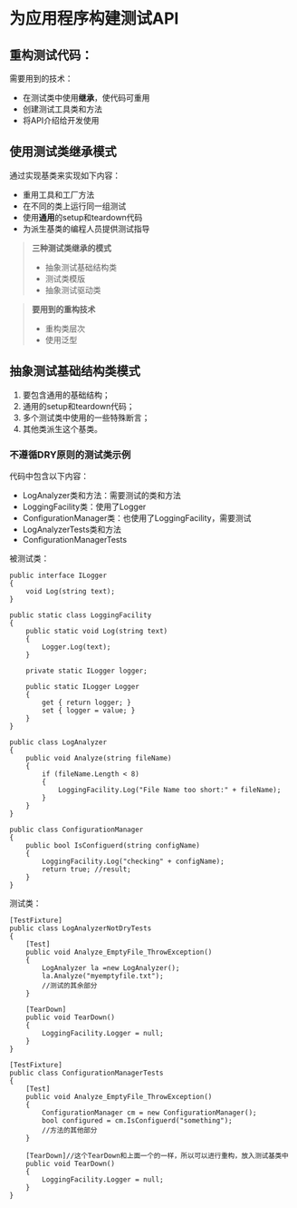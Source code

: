 # 为应用程序构建测试API

## 重构测试代码：
需要用到的技术：
* 在测试类中使用**继承**，使代码可重用
* 创建测试工具类和方法
* 将API介绍给开发使用

## 使用测试类继承模式
通过实现基类来实现如下内容：
* 重用工具和工厂方法
* 在不同的类上运行同一组测试
* 使用**通用**的setup和teardown代码
* 为派生基类的编程人员提供测试指导

> **三种测试类继承的模式**
> * 抽象测试基础结构类
> * 测试类模版
> * 抽象测试驱动类

> **要用到的重构技术**
> * 重构类层次
> * 使用泛型

## 抽象测试基础结构类模式
1. 要包含通用的基础结构；
2. 通用的setup和teardown代码；
3. 多个测试类中使用的一些特殊断言；
4. 其他类派生这个基类。


### 不遵循DRY原则的测试类示例
代码中包含以下内容：
* LogAnalyzer类和方法：需要测试的类和方法
* LoggingFacility类：使用了Logger
* ConfigurationManager类：也使用了LoggingFacility，需要测试
* LogAnalyzerTests类和方法
* ConfigurationManagerTests

被测试类：

```
public interface ILogger
{
    void Log(string text);
}

public static class LoggingFacility
{
    public static void Log(string text)
    {
        Logger.Log(text);
    }

    private static ILogger logger;

    public static ILogger Logger
    {
        get { return logger; }
        set { logger = value; }
    }
}

public class LogAnalyzer
{
    public void Analyze(string fileName)
    {
        if (fileName.Length < 8)
        {
            LoggingFacility.Log("File Name too short:" + fileName);
        }
    }
}

public class ConfigurationManager
{
    public bool IsConfiguerd(string configName)
    {
        LoggingFacility.Log("checking" + configName);
        return true; //result;
    }
}
```
测试类：

```
[TestFixture]
public class LogAnalyzerNotDryTests
{
    [Test]
    public void Analyze_EmptyFile_ThrowException()
    {
        LogAnalyzer la =new LogAnalyzer();
        la.Analyze("myemptyfile.txt");
        //测试的其余部分
    }

    [TearDown]
    public void TearDown()
    {
        LoggingFacility.Logger = null;
    }
}

[TestFixture]
public class ConfigurationManagerTests
{
    [Test]
    public void Analyze_EmptyFile_ThrowException()
    {
        ConfigurationManager cm = new ConfigurationManager();
        bool configured = cm.IsConfiguerd("something");
        //方法的其他部分
    }

    [TearDown]//这个TearDown和上面一个的一样，所以可以进行重构，放入测试基类中
    public void TearDown()
    {
        LoggingFacility.Logger = null;
    }
}
```

